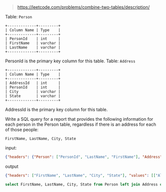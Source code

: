 > https://leetcode.com/problems/combine-two-tables/description/

Table: `Person`
```
+-------------+---------+
| Column Name | Type    |
+-------------+---------+
| PersonId    | int     |
| FirstName   | varchar |
| LastName    | varchar |
+-------------+---------+
```
PersonId is the primary key column for this table.
Table: `Address`
```
+-------------+---------+
| Column Name | Type    |
+-------------+---------+
| AddressId   | int     |
| PersonId    | int     |
| City        | varchar |
| State       | varchar |
+-------------+---------+
```
AddressId is the primary key column for this table.

Write a SQL query for a report that provides the following information for each person in the Person table, regardless if there is an address for each of those people:
```
FirstName, LastName, City, State
```

input:
```json
{"headers": {"Person": ["PersonId", "LastName", "FirstName"], "Address": ["AddressId", "PersonId", "City", "State"]}, "rows": {"Person": [[1, "Wang", "Allen"]], "Address": [[1, 2, "New York City", "New York"]]}}
```

output
```json
{"headers": ["FirstName", "LastName", "City", "State"], "values": [["Allen", "Wang", null, null]]}
```

```sql
select FirstName, LastName, City, State from Person left join Address on Person.PersonId = Address.PersonId
```
